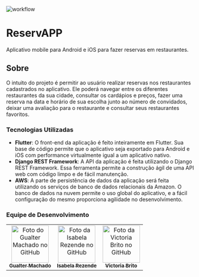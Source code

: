 ![workflow](https://github.com/GualterMM/ReservApp/actions/workflows/flutter-pipeline.yml/badge.svg)  

# ReservAPP

Aplicativo mobile para Android e iOS para fazer reservas em restaurantes.

## Sobre

O intuito do projeto é permitir ao usuário realizar reservas nos restaurantes cadastrados no aplicativo. Ele poderá navegar entre os diferentes restaurantes da sua cidade, consultar os cardápios e preços, fazer uma reserva na data e horário de sua escolha junto ao número de convidados, deixar uma avaliação para o restaurante e consultar seus restaurantes favoritos.

### Tecnologias Utilizadas
* **Flutter**: O front-end da aplicação é feito inteiramente em Flutter. Sua base de código permite que o aplicativo seja exportado para Android e iOS com performance virtualmente igual a um aplicativo nativo.
* **Django REST Framework**: A API da aplicação é feita utilizando o Django REST Framework. Essa ferramenta permite a construção ágil de uma API web com código limpo e de fácil manutenção.
* **AWS**: A parte de persistência de dados da aplicação será feita utilizando os serviços de banco de dados relacionais da Amazon. O banco de dados na nuvem permite o uso global do aplicativo, e a fácil configuração do mesmo proporciona agilidade no desenvolvimento.

### Equipe de Desenvolvimento


<table>
  <tr>
    <td align="center">
      <a href="https://github.com/GualterMM">
        <img src="https://avatars.githubusercontent.com/u/35864822?v=4" width="100px;" alt="Foto do Gualter Machado no GitHub"/><br>
        <sub>
          <b>Gualter Machado</b>
        </sub>
      </a>
    </td>
    <td align="center">
      <a href="https://github.com/IsabelaRezendeB">
        <img src="https://avatars.githubusercontent.com/u/49520751?v=4" width="100px;" alt="Foto da Isabela Rezende no GitHub"/><br>
        <sub>
          <b>Isabela Rezende</b>
        </sub>
      </a>
    </td>
    <td align="center">
      <a href="https://github.com/VictoriaRBrito">
        <img src="https://avatars.githubusercontent.com/u/82007104?v=4" width="100px;" alt="Foto da Victoria Brito no GitHub"/><br>
        <sub>
          <b>Victoria Brito</b>
        </sub>
      </a>
    </td>
  </tr>
</table>
